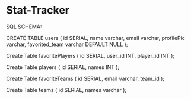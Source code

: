 # Stat-Tracker


SQL SCHEMA: 

CREATE TABLE users (
    id  SERIAL,
    name varchar,
    email  varchar, 
    profilePic varchar,
    favorited_team varchar DEFAULT NULL
);

Create Table favoritePlayers (
  id SERIAL,
  user_id INT,
  player_id INT
);

Create Table players (
  id SERIAL,
  names INT
);

Create Table favoriteTeams (
  id SERIAL,
  email varchar,
  team_id
);

Create Table teams (
  id SERIAL,
  names varchar
);


